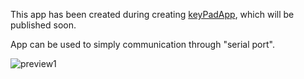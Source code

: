 This app has been created during creating <a href ="https://github.com/bdrab/keyPadApp"> keyPadApp</a>, which will be published soon. 

App can be used to simply communication through "serial port". 

![preview1](https://github.com/bdrab/serialPortApp/assets/97404833/58b4c89d-70a9-42dc-bba4-2dd70ece0b3f)

